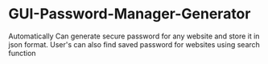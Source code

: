# GUI-Password-Manager-Generator
Automatically Can generate secure password for any website and store it in json format. User's can also find saved password for websites using search function
